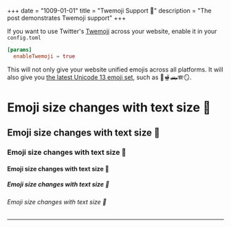 +++
date = "1009-01-01"
title = "Twemoji Support 🤩"
description = "The post demonstrates Twemoji support"
+++

If you want to use Twitter's [Twemoji](https://twemoji.twitter.com/) across your website, enable it in your `config.toml`
```toml
[params]
  enableTwemoji = true
```

This will not only give your website unified emojis across all platforms. It will also give you [the latest Unicode 13 emoji set](https://blog.emojipedia.org/twemoji-13-0-emoji-changelog/), such as 🧋🫕🛻🪗🪞.

# Emoji size changes with text size 🤩
## Emoji size changes with text size 🤩
### Emoji size changes with text size 🤩
#### Emoji size changes with text size 🤩
##### Emoji size changes with text size 🤩
###### Emoji size changes with text size 🤩

---